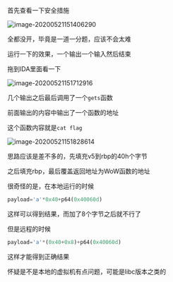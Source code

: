 首先查看一下安全措施

![image-20200521151406290](https://static.hack1s.fun/images/2021/02/06/image-20200521151406290.png)

全都没开，毕竟是一道一分题，应该不会太难

运行一下的效果，一个输出一个输入然后结束

拖到IDA里面看一下

![image-20200521151712916](https://static.hack1s.fun/images/2021/02/06/image-20200521151712916.png)

几个输出之后最后调用了一个`gets`函数

前面输出的内容中输出了一个函数的地址

这个函数内容就是`cat flag`

![image-20200521151828614](https://static.hack1s.fun/images/2021/02/06/image-20200521151828614.png)

思路应该是差不多的，先填充v5到rbp的40h个字节

之后填充rbp，最后覆盖返回地址为WoW函数的地址

很奇怪的是，在本地运行的时候

```python
payload='a'*0x40+p64(0x40060d)
```

这样可以得到结果，而加了8个字节之后就不行了

但是远程的时候

```python
payload='a'*(0x40+0x8)+p64(0x40060d)
```

这样才能得到正确结果

怀疑是不是本地的虚拟机有点问题，可能是libc版本之类的

